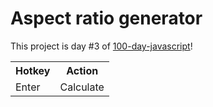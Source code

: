 # Aspect ratio generator

This project is day #3 of <a href="https://www.github.com/grigoryan-m/100-day-javascript.git">100-day-javascript</a>!

<table>
  <tr>
    <th>Hotkey</th>
    <th>Action</th>
  </tr>
  <tr>
    <td>Enter</td>
    <td>Calculate</td>
  </tr>
</table>
